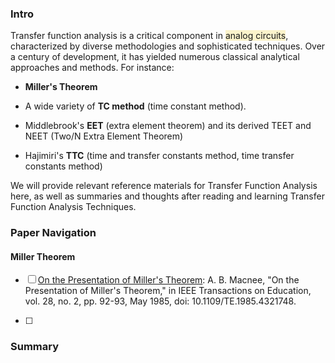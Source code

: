 ### Intro
Transfer function analysis is a critical component in <span style="background:rgba(240, 200, 0, 0.2)">analog circuits</span>, characterized by diverse methodologies and sophisticated techniques. Over a century of development, it has yielded numerous classical analytical approaches and methods. For instance:

- **Miller's Theorem**

- A wide variety of **TC method** (time constant method).

- Middlebrook's **EET** (extra element theorem) and its derived TEET and NEET (Two/N Extra Element Theorem)

- Hajimiri's **TTC** (time and transfer constants method, time transfer constants method)

We will provide relevant reference materials for Transfer Function Analysis here, as well as summaries and thoughts after reading and learning Transfer Function Analysis Techniques.

### Paper Navigation

#### Miller Theorem

- [ ] [On the Presentation of Miller's Theorem](https://vip.123pan.cn/1823290578/13313136): A. B. Macnee, "On the Presentation of Miller's Theorem," in IEEE Transactions on Education, vol. 28, no. 2, pp. 92-93, May 1985, doi: 10.1109/TE.1985.4321748.

- [ ] 





### Summary





